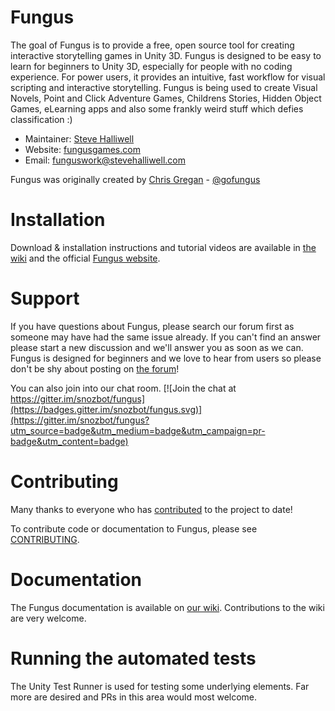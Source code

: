 Fungus
======

The goal of Fungus is to provide a free, open source tool for creating interactive storytelling games in Unity 3D. Fungus is designed to be easy to learn for beginners to Unity 3D, especially for people with no coding experience. For power users, it provides an intuitive, fast workflow for visual scripting and interactive storytelling. Fungus is being used to create Visual Novels, Point and Click Adventure Games, Childrens Stories, Hidden Object Games, eLearning apps and also some frankly weird stuff which defies classification :)

- Maintainer: [Steve Halliwell](https://github.com/stevehalliwell)
- Website: [fungusgames.com](https://fungusgames.com)
- Email: funguswork@stevehalliwell.com 

Fungus was originally created by [Chris Gregan](https://github.com/chrisgregan) - [@gofungus](https://twitter.com/gofungus)

Installation
============

Download & installation instructions and tutorial videos are available in [the wiki](https://github.com/snozbot/fungus/wiki/installation) and the official [Fungus website](https://fungusgames.com).

Support
=======

If you have questions about Fungus, please search our forum first as someone may have had the same issue already. If you can't find an answer please start a new discussion and we'll answer you as soon as we can. Fungus is designed for beginners and we love to hear from users so please don't be shy about posting on [the forum](https://fungusgames.com/forum)!

You can also join into our chat room.
[![Join the chat at https://gitter.im/snozbot/fungus](https://badges.gitter.im/snozbot/fungus.svg)](https://gitter.im/snozbot/fungus?utm_source=badge&utm_medium=badge&utm_campaign=pr-badge&utm_content=badge)

Contributing
============

Many thanks to everyone who has [contributed](https://github.com/snozbot/fungus/graphs/contributors) to the project to date!

To contribute code or documentation to Fungus, please see [CONTRIBUTING](https://github.com/snozbot/fungus/blob/master/CONTRIBUTING.md).

Documentation
==========================

The Fungus documentation is available on [our wiki](https://github.com/snozbot/fungus/wiki). Contributions to the wiki are very  welcome.

Running the automated tests
===========================

The Unity Test Runner is used for testing some underlying elements. Far more are desired and PRs in this area would most welcome.
